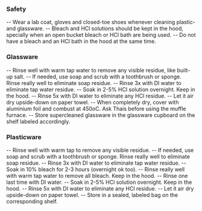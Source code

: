 ### Safety

-- Wear a lab coat, gloves and closed-toe shoes whenever cleaning plastic- and glassware.
-- Bleach and HCl solutions should be kept in the hood, specially when an open bucket bleach or HCl bath are being used. 
-- Do not have a bleach and an HCl bath in the hood at the same time. 

### Glassware

-- Rinse well with warm tap water to remove any visible residue, like built-up salt. 
-- If needed, use soap and scrub with a toothbrush or sponge. Rinse really well to eliminate soap residue. 
-- Rinse 3x with DI water to eliminate tap water residue. 
-- Soak in 2-5% HCl solution overnight. Keep in the hood. 
-- Rinse 5x with DI water to eliminate any HCl residue. 
-- Let it air dry upside-down on paper towel. 
-- When completely dry, cover with aluminium foil and combust at 450oC. Ask Thais before using the muffle furnace.
-- Store supercleaned glassware in the glassware cupboard on the shelf labeled accordingly.


### Plasticware
-- Rinse well with warm tap to remove any visible residue.
-- If needed, use soap and scrub with a toothbrush or sponge. Rinse really well to eliminate soap residue. 
-- Rinse 3x with DI water to eliminate tap water residue. 
-- Soak in 10% bleach for 2-3 hours (overnight ok too).
-- Rinse really well with warm tap water to remove all bleach. Keep in the hood.
-- Rinse one last time with DI water.
-- Soak in 2-5% HCl solution overnight. Keep in the hood. 
-- Rinse 5x with DI water to eliminate any HCl residue. 
-- Let it air dry upside-down on paper towel. 
-- Store in a sealed, labeled bag on the corresponding shelf.
